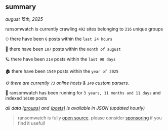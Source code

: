 
## summary
_august 15th, 2025_

ransomwatch is currently crawling `492` sites belonging to `216` unique groups

⏲ there have been `6` posts within the `last 24 hours`

🦈 there have been `107` posts within the `month of august`

🪐 there have been `214` posts within the `last 90 days`

🏚 there have been `1549` posts within the `year of 2025`

_⚙️ there are currently `73` online hosts & `140` custom parsers._

🦕 ransomwatch has been running for `3 years, 11 months and 11 days` and indexed `16180` posts

_all data  [(groups)](http://ransomwhat.telemetry.ltd/groups) and [(posts)](http://ransomwhat.telemetry.ltd/posts) is available in JSON (updated hourly)_

> ransomwatch is fully [open source](https://github.com/joshhighet/ransomwatch#ransomwatch--). please consider [sponsoring](https://github.com/sponsors/joshhighet) if you find it useful!
